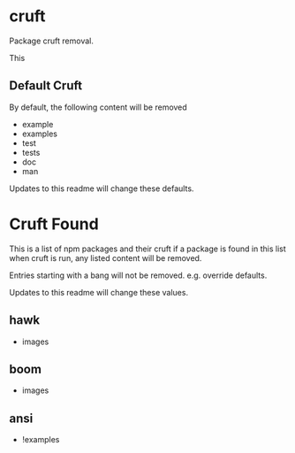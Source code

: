 # cruft

Package cruft removal.

This 


## Default Cruft

By default, the following content will be removed

- example
- examples
- test
- tests
- doc
- man

Updates to this readme will change these defaults.

# Cruft Found

This is a list of npm packages and their cruft
if a package is found in this list when cruft is run,
any listed content will be removed. 

Entries starting with a bang will not be removed. e.g.
override defaults.

Updates to this readme will change these values.

## hawk
  - images

## boom
  - images

## ansi
  - !examples
